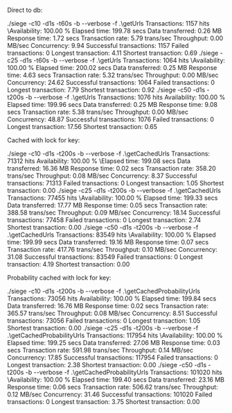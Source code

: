 Direct to db:

./siege -c10  -d1s -t60s -b --verbose -f .\getUrls
Transactions:                   1157 hits
\Availability:                100.00 %
Elapsed time:                 199.78 secs
Data transferred:               0.26 MB
Response time:                  1.72 secs
Transaction rate:               5.79 trans/sec
Throughput:                     0.00 MB/sec
Concurrency:                    9.94
Successful transactions:        1157
Failed transactions:               0
Longest transaction:            4.11
Shortest transaction:           0.69
./siege -c25  -d1s -t60s -b --verbose -f .\getUrls
Transactions:                   1064 hits
\Availability:                100.00 %
Elapsed time:                 200.02 secs
Data transferred:               0.25 MB
Response time:                  4.63 secs
Transaction rate:               5.32 trans/sec
Throughput:                     0.00 MB/sec
Concurrency:                   24.62
Successful transactions:        1064
Failed transactions:               0
Longest transaction:            7.79
Shortest transaction:           0.92
./siege -c50  -d1s -t200s -b --verbose -f .\getUrls
Transactions:                   1076 hits
Availability:                 100.00 %
Elapsed time:                 199.96 secs
Data transferred:               0.25 MB
Response time:                  9.08 secs
Transaction rate:               5.38 trans/sec
Throughput:                     0.00 MB/sec
Concurrency:                   48.87
Successful transactions:        1076
Failed transactions:               0
Longest transaction:           17.56
Shortest transaction:           0.65

Cached with lock for key:

./siege -c10  -d1s -t200s -b --verbose -f .\getCachedUrls
Transactions:                  71312 hits
Availability:                 100.00 %
\Elapsed time:                199.08 secs
Data transferred:              16.36 MB
Response time:                  0.02 secs
Transaction rate:             358.20 trans/sec
Throughput:                     0.08 MB/sec
Concurrency:                    8.37
Successful transactions:       71313
Failed transactions:               0
Longest transaction:            1.05
Shortest transaction:           0.00
./siege -c25  -d1s -t200s -b --verbose -f .\getCachedUrls
Transactions:                  77455 hits
\Availability:                100.00 %
Elapsed time:                 199.33 secs
Data transferred:              17.77 MB
Response time:                  0.05 secs
Transaction rate:             388.58 trans/sec
Throughput:                     0.09 MB/sec
Concurrency:                   18.14
Successful transactions:       77458
Failed transactions:               0
Longest transaction:            2.74
Shortest transaction:           0.00
./siege -c50  -d1s -t200s -b --verbose -f .\getCachedUrls
Transactions:                  83549 hits
\Availability:                100.00 %
Elapsed time:                 199.99 secs
Data transferred:              19.16 MB
Response time:                  0.07 secs
Transaction rate:             417.76 trans/sec
Throughput:                     0.10 MB/sec
Concurrency:                   31.08
Successful transactions:       83549
Failed transactions:               0
Longest transaction:            4.19
Shortest transaction:           0.00

Probability cached with lock for key:

./siege -c10  -d1s -t200s -b --verbose -f .\getCachedProbabilityUrls
Transactions:                  73056 hits
Availability:                 100.00 %
Elapsed time:                 199.84 secs
Data transferred:              16.76 MB
Response time:                  0.02 secs
Transaction rate:             365.57 trans/sec
Throughput:                     0.08 MB/sec
Concurrency:                    8.51
Successful transactions:       73056
Failed transactions:               0
Longest transaction:            1.05
Shortest transaction:           0.00
./siege -c25  -d1s -t200s -b --verbose -f .\getCachedProbabilityUrls
Transactions:                 117954 hits
\Availability:                100.00 %
Elapsed time:                 199.25 secs
Data transferred:              27.06 MB
Response time:                  0.03 secs
Transaction rate:             591.98 trans/sec
Throughput:                     0.14 MB/sec
Concurrency:                   17.85
Successful transactions:      117954
Failed transactions:               0
Longest transaction:            2.38
Shortest transaction:           0.00
./siege -c50  -d1s -t200s -b --verbose -f .\getCachedProbabilityUrls
Transactions:                 101020 hits
\Availability:                100.00 %
Elapsed time:                 199.40 secs
Data transferred:              23.16 MB
Response time:                  0.06 secs
Transaction rate:             506.62 trans/sec
Throughput:                     0.12 MB/sec
Concurrency:                   31.46
Successful transactions:      101020
Failed transactions:               0
Longest transaction:            3.75
Shortest transaction:           0.00

